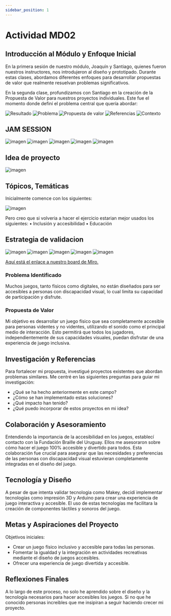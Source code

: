 ```yaml
---
sidebar_position: 1
---
```


# Actividad MD02

## Introducción al Módulo y Enfoque Inicial

En la primera sesión de nuestro módulo, Joaquín y Santiago, quienes fueron nuestros instructores, nos introdujeron al diseño y prototipado. Durante estas clases, abordamos diferentes enfoques para desarrollar propuestas de valor que realmente resuelvan problemas significativos.

En la segunda clase, profundizamos con Santiago en la creación de la Propuesta de Valor para nuestros proyectos individuales. Este fue el momento donde definí el problema central que quería abordar:

![Resultado](../../../img/MD02/1.png)
![Problema](../../../img/MD02/2.png)
![Propuesta de valor](../../../img/MD02/3.png)
![Referencias](../../../img/MD02/4.png)
![Contexto](../../../img/MD02/5.png)

## JAM SESSION

![imagen](../../../img/MD02/6.png)
![imagen](../../../img/MD02/7.png)
![imagen](../../../img/MD02/8.png)
![imagen](../../../img/MD02/9.png)
![imagen](../../../img/MD02/10.png)

## Idea de proyecto

![imagen](../../../img/MD02/11.png)

## Tópicos, Temáticas

Inicialmente comence con los siguientes:

![imagen](../../../img/MD02/12.png)

Pero creo que si volveria a hacer el ejercicio estarian mejor usados los siguientes:
• Inclusión y accesibilidad
• Educación

## Estrategia de validacion

![imagen](../../../img/MD02/13.png)
![imagen](../../../img/MD02/14.png)
![imagen](../../../img/MD02/15.png)
![imagen](../../../img/MD02/16.png)
![imagen](../../../img/MD02/17.png)

[Aquí está el enlace a nuestro board de Miro.](https://miro.com/app/board/uXjVK9Q-_oY=/?moveToWidget=3458764591921435506&cot=10)

### Problema Identificado

Muchos juegos, tanto físicos como digitales, no están diseñados para ser accesibles a personas con discapacidad visual, lo cual limita su capacidad de participación y disfrute.

### Propuesta de Valor

Mi objetivo es desarrollar un juego físico que sea completamente accesible para personas videntes y no videntes, utilizando el sonido como el principal medio de interacción. Esto permitirá que todos los jugadores, independientemente de sus capacidades visuales, puedan disfrutar de una experiencia de juego inclusiva.

## Investigación y Referencias

Para fortalecer mi propuesta, investigué proyectos existentes que abordan problemas similares. Me centré en las siguientes preguntas para guiar mi investigación:

- ¿Qué se ha hecho anteriormente en este campo?
- ¿Cómo se han implementado estas soluciones?
- ¿Qué impacto han tenido?
- ¿Qué puedo incorporar de estos proyectos en mi idea?

## Colaboración y Asesoramiento

Entendiendo la importancia de la accesibilidad en los juegos, establecí contacto con la Fundación Braille del Uruguay. Ellos me asesoraron sobre cómo hacer el juego 100% accesible y divertido para todos. Esta colaboración fue crucial para asegurar que las necesidades y preferencias de las personas con discapacidad visual estuvieran completamente integradas en el diseño del juego.

## Tecnología y Diseño

A pesar de que intenta validar tecnologia como Makey, decidí implementar tecnologías como impresión 3D y Arduino para crear una experiencia de juego interactiva y accesible. El uso de estas tecnologías me facilitara la creación de componentes táctiles y sonoros del juego.

## Metas y Aspiraciones del Proyecto

Objetivos iniciales:

- Crear un juego físico inclusivo y accesible para todas las personas.
- Fomentar la igualdad y la integración en actividades recreativas mediante el diseño de juegos accesibles.
- Ofrecer una experiencia de juego divertida y accesible.

## Reflexiones Finales

A lo largo de este proceso, no solo he aprendido sobre el diseño y la tecnología necesarios para hacer accesibles los juegos. Si no que he conocido personas increibles que me insipiran a seguir haciendo crecer mi proyecto.
